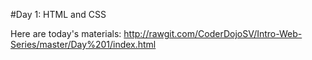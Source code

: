 #Day 1: HTML and CSS

Here are today's materials: http://rawgit.com/CoderDojoSV/Intro-Web-Series/master/Day%201/index.html


